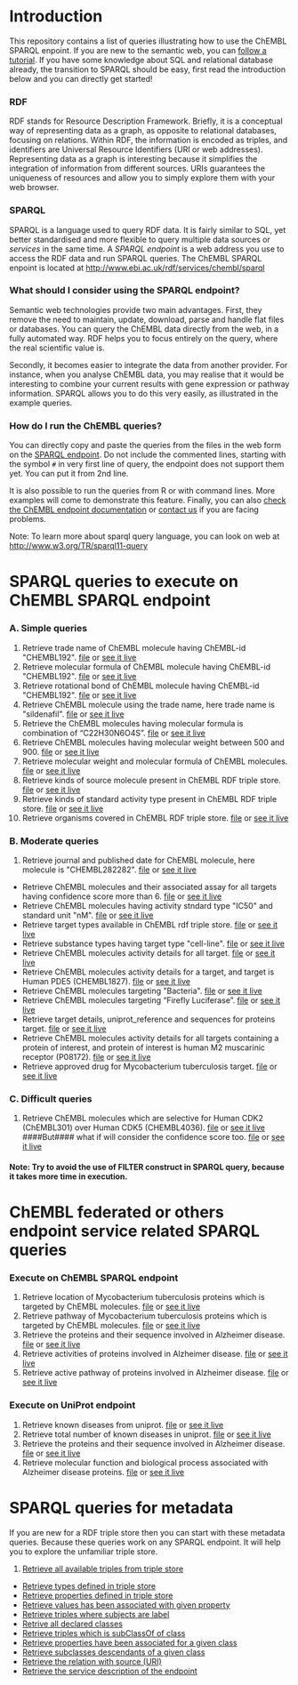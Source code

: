 # Introduction

This repository contains a list of queries illustrating how to use the ChEMBL SPARQL enpoint. If you are new to the
semantic web, you can [follow a tutorial](http://www.cambridgesemantics.com/semantic-university/introduction-to-the-semantic-web). If you have some knowledge about SQL and relational database already, the transition to SPARQL should be easy, first read the introduction below and you can directly get started!

### RDF

RDF stands for Resource Description Framework. Briefly, it is a conceptual way of representing data as a graph, as opposite to relational databases, focusing on relations. Within RDF, the information is encoded as triples, and identifiers are Universal Resource Identifiers (URI or web addresses). Representing data as a graph is interesting because it simplifies the integration of information from different sources. URIs guarantees the uniqueness of resources and allow you to simply explore them with your web browser.

### SPARQL

SPARQL is a language used to query RDF data. It is fairly similar to SQL, yet better standardised and more flexible to query multiple data sources or *services* in the same time. A *SPARQL endpoint* is a web address you use to access the RDF data and run SPARQL queries. The ChEMBL SPARQL enpoint is located at http://www.ebi.ac.uk/rdf/services/chembl/sparql

### What should I consider using the SPARQL endpoint?

Semantic web technologies provide two main advantages. First, they remove the need to maintain, update, download, parse and handle flat files or databases. You can query the ChEMBL data directly from the web, in a fully automated way. RDF helps you to focus entirely on the query, where the real scientific value is.

Secondly, it becomes easier to integrate the data from another provider. For instance, when you analyse ChEMBL data, you may realise that it would be interesting to combine your current results with gene expression or pathway information. SPARQL allows you to do this very easily, as illustrated in the example queries.

### How do I run the ChEMBL queries?

You can directly copy and paste the queries from the files in the web form on the [SPARQL endpoint](http://www.ebi.ac.uk/rdf/services/chembl/sparql). Do not include the commented lines, starting with the symbol `#` in very first line of query, the endpoint does not support them yet. You can put it from 2nd line.

It is also possible to run the queries from R or with command lines. More examples will come to demonstrate this feature. Finally, you can also [check the ChEMBL endpoint documentation](http://www.ebi.ac.uk/rdf/services/chembl/sparql) or [contact us](http://www.ebi.ac.uk/rdf/documentation/chembl) if you are facing problems.

Note: To learn more about sparql query language, you can look on web at http://www.w3.org/TR/sparql11-query

# SPARQL queries to execute on ChEMBL SPARQL endpoint

### A. Simple queries

1. Retrieve trade name of ChEMBL molecule having ChEMBL-id "CHEMBL192". [file](https://github.com/Ashwini607/ChEMBL-RDF-Queries/tree/master/queries/tradeNameOf192Molecule.rq) or [see it live](http://tinyurl.com/o3uzcol)
2. Retrieve molecular formula of ChEMBL molecule having ChEMBL-id "CHEMBL192". [file](https://github.com/Ashwini607/ChEMBL-RDF-Queries/tree/master/queries/molFormulaof192Molecule.rq) or [see it live](http://tinyurl.com/pljpjwn)
3. Retrieve rotational bond of ChEMBL molecule having ChEMBL-id  "CHEMBL192". [file](https://github.com/Ashwini607/ChEMBL-RDF-Queries/tree/master/queries/rotbonOf192Molecule.rq) or [see it live](http://tinyurl.com/p8rmghh)
4. Retrieve ChEMBL molecule using the trade name, here trade name is "sildenafil". [file](https://github.com/Ashwini607/ChEMBL-RDF-Queries/tree/master/queries/moleculeSourceForTradeName.rq) or [see it live](http://www.ebi.ac.uk/rdf/services/chembl/sparql?query=PREFIX+rdf%3A+%3Chttp%3A%2F%2Fwww.w3.org%2F1999%2F02%2F22-rdf-syntax-ns%23%3E%0D%0APREFIX+rdfs%3A+%3Chttp%3A%2F%2Fwww.w3.org%2F2000%2F01%2Frdf-schema%23%3E%0D%0APREFIX+owl%3A+%3Chttp%3A%2F%2Fwww.w3.org%2F2002%2F07%2Fowl%23%3E%0D%0APREFIX+xsd%3A+%3Chttp%3A%2F%2Fwww.w3.org%2F2001%2FXMLSchema%23%3E%0D%0APREFIX+dc%3A+%3Chttp%3A%2F%2Fpurl.org%2Fdc%2Felements%2F1.1%2F%3E%0D%0APREFIX+dcterms%3A+%3Chttp%3A%2F%2Fpurl.org%2Fdc%2Fterms%2F%3E%0D%0APREFIX+dbpedia2%3A+%3Chttp%3A%2F%2Fdbpedia.org%2Fproperty%2F%3E%0D%0APREFIX+dbpedia%3A+%3Chttp%3A%2F%2Fdbpedia.org%2F%3E%0D%0APREFIX+foaf%3A+%3Chttp%3A%2F%2Fxmlns.com%2Ffoaf%2F0.1%2F%3E%0D%0APREFIX+skos%3A+%3Chttp%3A%2F%2Fwww.w3.org%2F2004%2F02%2Fskos%2Fcore%23%3E%0D%0APREFIX+cco%3A+%3Chttp%3A%2F%2Frdf.ebi.ac.uk%2Fterms%2Fchembl%23%3E%0D%0A%0D%0A%0D%0ASELECT+%3Fmolecule%0D%0AWHERE+{%0D%0A++%3Fmolecule+skos%3AaltLabel+%3Fname.%0D%0A++FILTER+regex%28%3Fname+%2C%22sildenafil%22%2C+%27i%27%29%0D%0A}&render=HTML&limit=100&offset=0#lodestart-sparql-results)
5. Retrieve the ChEMBL molecules having molecular formula is combination of “C22H30N6O4S”. [file](https://github.com/Ashwini607/ChEMBL-RDF-Queries/tree/master/queries/sourceForMolecularFormula.rq) or [see it live](http://tinyurl.com/qzmlsnq)
6. Retrieve ChEMBL molecules having molecular weight between 500 and 900. [file](https://github.com/Ashwini607/ChEMBL-RDF-Queries/blob/master/queries/molWeightBased.rq) or [see it live](http://www.ebi.ac.uk/rdf/services/chembl/sparql?query=PREFIX+rdf%3A+%3Chttp%3A%2F%2Fwww.w3.org%2F1999%2F02%2F22-rdf-syntax-ns%23%3E%0D%0APREFIX+rdfs%3A+%3Chttp%3A%2F%2Fwww.w3.org%2F2000%2F01%2Frdf-schema%23%3E%0D%0APREFIX+owl%3A+%3Chttp%3A%2F%2Fwww.w3.org%2F2002%2F07%2Fowl%23%3E%0D%0APREFIX+xsd%3A+%3Chttp%3A%2F%2Fwww.w3.org%2F2001%2FXMLSchema%23%3E%0D%0APREFIX+dc%3A+%3Chttp%3A%2F%2Fpurl.org%2Fdc%2Felements%2F1.1%2F%3E%0D%0APREFIX+dcterms%3A+%3Chttp%3A%2F%2Fpurl.org%2Fdc%2Fterms%2F%3E%0D%0APREFIX+foaf%3A+%3Chttp%3A%2F%2Fxmlns.com%2Ffoaf%2F0.1%2F%3E%0D%0APREFIX+skos%3A+%3Chttp%3A%2F%2Fwww.w3.org%2F2004%2F02%2Fskos%2Fcore%23%3E%0D%0APREFIX+cco%3A+%3Chttp%3A%2F%2Frdf.ebi.ac.uk%2Fterms%2Fchembl%23%3E%0D%0A%0D%0A%0D%0ASELECT+%3FChEMBL_id+%3FmolWeight%0D%0AWHERE{%0D%0A++%3Fmolecule+rdfs%3AsubClassOf+cco%3ASubstance.%0D%0A++%3Fmolecule+rdfs%3Alabel+%3FChEMBL_id.%0D%0A++%3Fmolecule+%3Fprop+%3FcompProp.%0D%0A++%3FcompProp+%3Chttp%3A%2F%2Fsemanticscience.org%2Fresource%2FSIO_000300%3E+%3FmolWeight.%0D%0A++FILTER+regex%28%3FcompProp%2C%22full_mwt%22%2C+%22i%22%29%0D%0A++FILTER+%28%28+500+%3C+%3FmolWeight%29+%26%26+%28%3FmolWeight+%3C+900%29%29%0D%0A}&render=HTML&limit=25&offset=0#lodestart-sparql-results)
7. Retrieve molecular weight and molecular formula of ChEMBL molecules. [file](https://github.com/Ashwini607/ChEMBL-RDF-Queries/blob/master/queries/mwtMforComp.rq) or [see it live](http://www.ebi.ac.uk/rdf/services/chembl/sparql?query=PREFIX+rdf%3A+%3Chttp%3A%2F%2Fwww.w3.org%2F1999%2F02%2F22-rdf-syntax-ns%23%3E%0D%0APREFIX+rdfs%3A+%3Chttp%3A%2F%2Fwww.w3.org%2F2000%2F01%2Frdf-schema%23%3E%0D%0APREFIX+owl%3A+%3Chttp%3A%2F%2Fwww.w3.org%2F2002%2F07%2Fowl%23%3E%0D%0APREFIX+xsd%3A+%3Chttp%3A%2F%2Fwww.w3.org%2F2001%2FXMLSchema%23%3E%0D%0APREFIX+dc%3A+%3Chttp%3A%2F%2Fpurl.org%2Fdc%2Felements%2F1.1%2F%3E%0D%0APREFIX+dcterms%3A+%3Chttp%3A%2F%2Fpurl.org%2Fdc%2Fterms%2F%3E%0D%0APREFIX+foaf%3A+%3Chttp%3A%2F%2Fxmlns.com%2Ffoaf%2F0.1%2F%3E%0D%0APREFIX+skos%3A+%3Chttp%3A%2F%2Fwww.w3.org%2F2004%2F02%2Fskos%2Fcore%23%3E%0D%0APREFIX+cco%3A+%3Chttp%3A%2F%2Frdf.ebi.ac.uk%2Fterms%2Fchembl%23%3E%0D%0A%0D%0A%0D%0ASELECT+%3FChEMBL_id+%3FmolProp%0D%0AWHERE+%7B%0D%0A++%3Fmolecule+%3Fp+cco%3ASubstance+.%0D%0A++%3Fmolecule+rdfs%3Alabel+%3FChEMBL_id.%0D%0A++%3Fmolecule+%3Fprop+%3Fobj.%0D%0A++%3Fobj+%3Chttp%3A%2F%2Fsemanticscience.org%2Fresource%2FSIO_000300%3E+%3FmolProp.%0D%0A++FILTER+%28regex%28%3Fobj%2C+%22full_mwt%22%2C+%27i%27%29++%7C%7C+regex%28%3Fobj%2C+%22full_molformula%22%2C+%27i%27%29+%29%0D%0A+%0D%0A%7D&render=HTML&limit=25&offset=0#lodestart-sparql-results)
8. Retrieve kinds of source molecule present in ChEMBL RDF triple store. [file](https://github.com/Ashwini607/ChEMBL-RDF-Queries/blob/master/queries/subsType.rq) or [see it live](http://www.ebi.ac.uk/rdf/services/chembl/sparql?query=PREFIX+rdf%3A+%3Chttp%3A%2F%2Fwww.w3.org%2F1999%2F02%2F22-rdf-syntax-ns%23%3E%0D%0APREFIX+rdfs%3A+%3Chttp%3A%2F%2Fwww.w3.org%2F2000%2F01%2Frdf-schema%23%3E%0D%0APREFIX+owl%3A+%3Chttp%3A%2F%2Fwww.w3.org%2F2002%2F07%2Fowl%23%3E%0D%0APREFIX+xsd%3A+%3Chttp%3A%2F%2Fwww.w3.org%2F2001%2FXMLSchema%23%3E%0D%0APREFIX+dc%3A+%3Chttp%3A%2F%2Fpurl.org%2Fdc%2Felements%2F1.1%2F%3E%0D%0APREFIX+dcterms%3A+%3Chttp%3A%2F%2Fpurl.org%2Fdc%2Fterms%2F%3E%0D%0APREFIX+foaf%3A+%3Chttp%3A%2F%2Fxmlns.com%2Ffoaf%2F0.1%2F%3E%0D%0APREFIX+skos%3A+%3Chttp%3A%2F%2Fwww.w3.org%2F2004%2F02%2Fskos%2Fcore%23%3E%0D%0APREFIX+cco%3A+%3Chttp%3A%2F%2Frdf.ebi.ac.uk%2Fterms%2Fchembl%23%3E%0D%0A%0D%0A%0D%0ASELECT+DISTINCT+%3FsubsType+%0D%0AWHERE+%7B%0D%0A++%3Fmolecule+rdfs%3AsubClassOf+cco%3ASubstance.%0D%0A++%3Fmolecule+cco%3AsubstanceType+%3FsubsType.+%0D%0A%7D&render=HTML&limit=25&offset=0#lodestart-sparql-results)
9. Retrieve kinds of standard activity type present in ChEMBL RDF triple store. [file](https://github.com/Ashwini607/ChEMBL-RDF-Queries/blob/master/queries/actType.rq) or [see it live](http://www.ebi.ac.uk/rdf/services/chembl/sparql?query=PREFIX+rdf%3A+%3Chttp%3A%2F%2Fwww.w3.org%2F1999%2F02%2F22-rdf-syntax-ns%23%3E%0D%0APREFIX+rdfs%3A+%3Chttp%3A%2F%2Fwww.w3.org%2F2000%2F01%2Frdf-schema%23%3E%0D%0APREFIX+owl%3A+%3Chttp%3A%2F%2Fwww.w3.org%2F2002%2F07%2Fowl%23%3E%0D%0APREFIX+xsd%3A+%3Chttp%3A%2F%2Fwww.w3.org%2F2001%2FXMLSchema%23%3E%0D%0APREFIX+dc%3A+%3Chttp%3A%2F%2Fpurl.org%2Fdc%2Felements%2F1.1%2F%3E%0D%0APREFIX+dcterms%3A+%3Chttp%3A%2F%2Fpurl.org%2Fdc%2Fterms%2F%3E%0D%0APREFIX+foaf%3A+%3Chttp%3A%2F%2Fxmlns.com%2Ffoaf%2F0.1%2F%3E%0D%0APREFIX+skos%3A+%3Chttp%3A%2F%2Fwww.w3.org%2F2004%2F02%2Fskos%2Fcore%23%3E%0D%0APREFIX+cco%3A+%3Chttp%3A%2F%2Frdf.ebi.ac.uk%2Fterms%2Fchembl%23%3E%0D%0A%0D%0A%0D%0ASELECT+DISTINCT+%3FactivityType+%0D%0AWHERE+%7B%0D%0A++%3Fact+a+cco%3AActivity.%0D%0A++%3Fact+cco%3AstandardType+%3FactivityType.+%0D%0A%7D&render=HTML&limit=100&offset=0#lodestart-sparql-results)
10. Retrieve organisms covered in ChEMBL RDF triple store. [file](https://github.com/Ashwini607/ChEMBL-RDF-Queries/blob/master/queries/organism.rq) or [see it live](http://www.ebi.ac.uk/rdf/services/chembl/sparql?query=%0D%0APREFIX+rdf%3A+%3Chttp%3A%2F%2Fwww.w3.org%2F1999%2F02%2F22-rdf-syntax-ns%23%3E%0D%0APREFIX+rdfs%3A+%3Chttp%3A%2F%2Fwww.w3.org%2F2000%2F01%2Frdf-schema%23%3E%0D%0APREFIX+owl%3A+%3Chttp%3A%2F%2Fwww.w3.org%2F2002%2F07%2Fowl%23%3E%0D%0APREFIX+xsd%3A+%3Chttp%3A%2F%2Fwww.w3.org%2F2001%2FXMLSchema%23%3E%0D%0APREFIX+dc%3A+%3Chttp%3A%2F%2Fpurl.org%2Fdc%2Felements%2F1.1%2F%3E%0D%0APREFIX+dcterms%3A+%3Chttp%3A%2F%2Fpurl.org%2Fdc%2Fterms%2F%3E%0D%0APREFIX+foaf%3A+%3Chttp%3A%2F%2Fxmlns.com%2Ffoaf%2F0.1%2F%3E%0D%0APREFIX+skos%3A+%3Chttp%3A%2F%2Fwww.w3.org%2F2004%2F02%2Fskos%2Fcore%23%3E%0D%0APREFIX+cco%3A+%3Chttp%3A%2F%2Frdf.ebi.ac.uk%2Fterms%2Fchembl%23%3E%0D%0A%0D%0A%0D%0ASELECT+DISTINCT+%3Forganism%0D%0AWHERE+%7B%0D%0A++%3Ftar+rdfs%3AsubClassOf+cco%3ATarget.%0D%0A++%3Ftar+cco%3AorganismName+%3Forganism.+%0D%0A%7D&render=HTML&limit=100&offset=0#lodestart-sparql-results)

### B. Moderate queries 

1. Retrieve journal and published date for ChEMBL molecule, here molecule is "CHEMBL282282". [file](https://github.com/Ashwini607/ChEMBL-RDF-Queries/tree/master/queries/compoundJurDate.rq) or [see it live](http://www.ebi.ac.uk/rdf/services/chembl/sparql?query=PREFIX+rdf%3A+%3Chttp%3A%2F%2Fwww.w3.org%2F1999%2F02%2F22-rdf-syntax-ns%23%3E%0D%0APREFIX+rdfs%3A+%3Chttp%3A%2F%2Fwww.w3.org%2F2000%2F01%2Frdf-schema%23%3E%0D%0APREFIX+owl%3A+%3Chttp%3A%2F%2Fwww.w3.org%2F2002%2F07%2Fowl%23%3E%0D%0APREFIX+xsd%3A+%3Chttp%3A%2F%2Fwww.w3.org%2F2001%2FXMLSchema%23%3E%0D%0APREFIX+dc%3A+%3Chttp%3A%2F%2Fpurl.org%2Fdc%2Felements%2F1.1%2F%3E%0D%0APREFIX+dcterms%3A+%3Chttp%3A%2F%2Fpurl.org%2Fdc%2Fterms%2F%3E%0D%0APREFIX+dbpedia2%3A+%3Chttp%3A%2F%2Fdbpedia.org%2Fproperty%2F%3E%0D%0APREFIX+dbpedia%3A+%3Chttp%3A%2F%2Fdbpedia.org%2F%3E%0D%0APREFIX+foaf%3A+%3Chttp%3A%2F%2Fxmlns.com%2Ffoaf%2F0.1%2F%3E%0D%0APREFIX+skos%3A+%3Chttp%3A%2F%2Fwww.w3.org%2F2004%2F02%2Fskos%2Fcore%23%3E%0D%0APREFIX+cco%3A+%3Chttp%3A%2F%2Frdf.ebi.ac.uk%2Fterms%2Fchembl%23%3E%0D%0A%0D%0A%0D%0A%0D%0APREFIX+rdf%3A+%3Chttp%3A%2F%2Fwww.w3.org%2F1999%2F02%2F22-rdf-syntax-ns%23%3E%0D%0APREFIX+rdfs%3A+%3Chttp%3A%2F%2Fwww.w3.org%2F2000%2F01%2Frdf-schema%23%3E%0D%0APREFIX+owl%3A+%3Chttp%3A%2F%2Fwww.w3.org%2F2002%2F07%2Fowl%23%3E%0D%0APREFIX+xsd%3A+%3Chttp%3A%2F%2Fwww.w3.org%2F2001%2FXMLSchema%23%3E%0D%0APREFIX+dc%3A+%3Chttp%3A%2F%2Fpurl.org%2Fdc%2Felements%2F1.1%2F%3E%0D%0APREFIX+dcterms%3A+%3Chttp%3A%2F%2Fpurl.org%2Fdc%2Fterms%2F%3E%0D%0APREFIX+dbpedia2%3A+%3Chttp%3A%2F%2Fdbpedia.org%2Fproperty%2F%3E%0D%0APREFIX+dbpedia%3A+%3Chttp%3A%2F%2Fdbpedia.org%2F%3E%0D%0APREFIX+foaf%3A+%3Chttp%3A%2F%2Fxmlns.com%2Ffoaf%2F0.1%2F%3E%0D%0APREFIX+skos%3A+%3Chttp%3A%2F%2Fwww.w3.org%2F2004%2F02%2Fskos%2Fcore%23%3E%0D%0APREFIX+cco%3A+%3Chttp%3A%2F%2Frdf.ebi.ac.uk%2Fterms%2Fchembl%23%3E%0D%0APREFIX+bibo%3A+%3Chttp%3A%2F%2Fpurl.org%2Fontology%2Fbibo%2F%3E%0D%0A%0D%0A%0D%0ASELECT+DISTINCT+%3Fjournal+%3Ftitle+%3Fdate%0D%0AWHERE%7B+%0D%0A++%3Fmolecule+rdfs%3AsubClassOf+cco%3ASubstance.+%0D%0A++%3Fmolecule+rdfs%3Alabel+%22CHEMBL282282%22.%0D%0A++%3Fmolecule+cco%3AhasDocument+%3Fdoc.%0D%0A++%3Fdoc+cco%3AhasJournal+%3Fjournal.%0D%0A++%3Fjournal+dcterms%3Atitle+%3Ftitle.%0D%0A++%3Fdoc+dcterms%3Adate+%3Fdate.%0D%0A%7D&render=HTML&limit=25&offset=0#lodestart-sparql-results) 
- Retrieve ChEMBL molecules and their associated assay for all targets having confidence score more than 6. [file](https://github.com/Ashwini607/ChEMBL-RDF-Queries/blob/master/queries/molAssConfScoreTar.rq) or [see it live](http://tinyurl.com/mojspux)
- Retrieve ChEMBL molecules having activity stndard type "IC50" and standard unit "nM". [file](https://github.com/Ashwini607/ChEMBL-RDF-Queries/blob/master/queries/IC50Compounds_1.rq) or [see it live](http://tinyurl.com/pebrtph)
- Retrieve target types available in ChEMBL rdf triple store. [file](https://github.com/Ashwini607/ChEMBL-RDF-Queries/tree/master/queries/targetType.rq) or [see it live](http://tinyurl.com/p5ranmk)
- Retrieve substance types having target type "cell-line". [file](https://github.com/Ashwini607/ChEMBL-RDF-Queries/tree/master/queries/substanceTypeToCell-line.rq) or [see it live](http://tinyurl.com/qh7shqb)
- Retrieve ChEMBL molecules activity details for all target. [file]( https://github.com/Ashwini607/ChEMBL-RDF-Queries/tree/master/queries/compoundActDetails.rq) or [see it live](http://tinyurl.com/of6eybt)
- Retrieve ChEMBL molecules activity details for a target, and target is Human PDE5 (CHEMBL1827). [file]( https://github.com/Ashwini607/ChEMBL-RDF-Queries/tree/master/queries/detailsForTarget.rq) or [see it live](http://tinyurl.com/nel7srs)
- Retrieve ChEMBL molecules targeting "Bacteria". [file]( https://github.com/Ashwini607/ChEMBL-RDF-Queries/tree/master/queries/bacterialTargetData.rq) or [see it live](http://tinyurl.com/q2rrzma)
- Retrieve ChEMBL molecules targeting “Firefly Luciferase”. [file]( https://github.com/Ashwini607/ChEMBL-RDF-Queries/tree/master/queries/compoundToFirLuciferase.rq) or [see it live](http://tinyurl.com/pbvfjyu)
- Retrieve target details, uniprot_reference and sequences for proteins target. [file]( https://github.com/Ashwini607/ChEMBL-RDF-Queries/tree/master/queries/compoundDetailsForProteinTar.rq) or [see it live](http://tinyurl.com/nv9lqyl)
- Retrieve ChEMBL molecules activity details for all targets containing a protein of interest, and protein of interest is human M2 muscarinic receptor (P08172). [file]( https://github.com/Ashwini607/ChEMBL-RDF-Queries/tree/master/queries/P08172CompActAssTarDet.rq) or [see it live](http://tinyurl.com/qzbepv7)
- Retrieve approved drug for Mycobacterium tuberculosis target. [file](https://github.com/Ashwini607/ChEMBL-RDF-Queries/blob/master/queries/AppDrgMybTub.rq) or [see it live](http://www.ebi.ac.uk/rdf/services/chembl/sparql?query=PREFIX+rdf%3A+%3Chttp%3A%2F%2Fwww.w3.org%2F1999%2F02%2F22-rdf-syntax-ns%23%3E%0D%0APREFIX+rdfs%3A+%3Chttp%3A%2F%2Fwww.w3.org%2F2000%2F01%2Frdf-schema%23%3E%0D%0APREFIX+owl%3A+%3Chttp%3A%2F%2Fwww.w3.org%2F2002%2F07%2Fowl%23%3E%0D%0APREFIX+xsd%3A+%3Chttp%3A%2F%2Fwww.w3.org%2F2001%2FXMLSchema%23%3E%0D%0APREFIX+dc%3A+%3Chttp%3A%2F%2Fpurl.org%2Fdc%2Felements%2F1.1%2F%3E%0D%0APREFIX+dcterms%3A+%3Chttp%3A%2F%2Fpurl.org%2Fdc%2Fterms%2F%3E%0D%0APREFIX+foaf%3A+%3Chttp%3A%2F%2Fxmlns.com%2Ffoaf%2F0.1%2F%3E%0D%0APREFIX+skos%3A+%3Chttp%3A%2F%2Fwww.w3.org%2F2004%2F02%2Fskos%2Fcore%23%3E%0D%0APREFIX+cco%3A+%3Chttp%3A%2F%2Frdf.ebi.ac.uk%2Fterms%2Fchembl%23%3E%0D%0A%0D%0A%0D%0ASELECT+DISTINCT+%3Fdrug%0D%0AWHERE{%0D%0A++%3Fmolecule+rdfs%3AsubClassOf+cco%3ASubstance.%0D%0A++%3Fmolecule+cco%3AhighestDevelopmentPhase+%224%22^^xsd%3Ainteger.%0D%0A++%3Fmolecule+skos%3AprefLabel+%3Fdrug.%0D%0A++%3Fmolecule+cco%3AhasActivity+%3Fact.%0D%0A++%3Fact+cco%3AhasAssay+%3Fass.%0D%0A++%3Fass+cco%3AhasTarget+%3Ftar.%0D%0A++%3Ftar+cco%3AtargetType+%22SINGLE+PROTEIN%22.%0D%0A++%3Ftar+cco%3AorganismName+%22Mycobacterium+tuberculosis%22.%0D%0A++%3Ftar+cco%3AhasTargetComponent+%3Ftc.%0D%0A++%3Ftc+skos%3AexactMatch+%3FdbXref+.%0D%0A}+ORDER+by+%3Fdrug%0D%0A%0D%0A&render=HTML&limit=25&offset=0#lodestart-sparql-results)

### C. Difficult queries

1. Retrieve ChEMBL molecules which are selective for Human CDK2 (ChEMBL301) over Human CDK5 (CHEMBL4036). [file](https://github.com/Ashwini607/ChEMBL-RDF-Queries/blob/master/queries/compoundSelectivity.rq) or [see it live](http://tinyurl.com/q3s8fme) ####But#### what if will consider the confidence score too. [file](https://github.com/Ashwini607/ChEMBL-RDF-Queries/blob/master/queries/compoundSelectivityConfScore.rq) or [see it live](http://tinyurl.com/pnltvjw)   

#### Note: Try to avoid the use of FILTER construct in SPARQL query, because it takes more time in execution.

# ChEMBL federated or others endpoint service related SPARQL queries 

### Execute on ChEMBL SPARQL endpoint
1. Retrieve location of Mycobacterium tuberculosis proteins which is targeted by ChEMBL molecules. [file](https://github.com/Ashwini607/ChEMBL-RDF-Queries/blob/master/federatedAndOthersEndpointQueries/locMycTubProtComp.rq) or [see it live](http://tinyurl.com/o5f9mcd)
2. Retrieve pathway of Mycobacterium tuberculosis proteins which is targeted by ChEMBL molecules. [file](https://github.com/Ashwini607/ChEMBL-RDF-Queries/blob/master/federatedAndOthersEndpointQueries/pathMycTubProtComp.rq) or [see it live](http://tinyurl.com/qa2hyln)
3. Retrieve the proteins and their sequence involved in Alzheimer disease. [file](https://github.com/Ashwini607/ChEMBL-RDF-Queries/tree/master/federatedAndOthersEndpointQueries/proteinRelatedToAlzheimerChEMBL_up.rq) or [see it live](http://tinyurl.com/q6bvutv)
4. Retrieve activities of proteins involved in Alzheimer disease. [file](https://github.com/Ashwini607/ChEMBL-RDF-Queries/blob/master/federatedAndOthersEndpointQueries/actAlz.rq) or [see it live](http://tinyurl.com/nbhj9do) 
5. Retrieve active pathway of proteins involved in Alzheimer disease. [file](https://github.com/Ashwini607/ChEMBL-RDF-Queries/blob/master/federatedAndOthersEndpointQueries/pathAlzProt.rq) or [see it live](http://tinyurl.com/ove9vy6) 

### Execute on UniProt endpoint
1. Retrieve known diseases from uniprot. [file](https://github.com/Ashwini607/ChEMBL-RDF-Queries/tree/master/federatedAndOthersEndpointQueries/knownDisUp.rq) or [see it live](http://tinyurl.com/pudqtkl)
2. Retrieve total number of known diseases in uniprot. [file](https://github.com/Ashwini607/ChEMBL-RDF-Queries/tree/master/federatedAndOthersEndpointQueries/totKnownDisUp.rq) or [see it live](http://tinyurl.com/pnhmoto)
3. Retrieve the proteins and their sequence involved in Alzheimer disease. [file](https://github.com/Ashwini607/ChEMBL-RDF-Queries/tree/master/federatedAndOthersEndpointQueries/proteinsRelatedToAlzheimerUp.rq) or [see it live](http://tinyurl.com/nfnw6yx)
4. Retrieve molecular function and biological process associated with Alzheimer disease proteins. [file](https://github.com/Ashwini607/ChEMBL-RDF-Queries/blob/master/federatedAndOthersEndpointQueries/protAlzMolBio.rq) or [see it live](http://tinyurl.com/qcxtprt) 

# SPARQL queries for metadata

 If you are new for a RDF triple store then you can start with these metadata queries. Because these queries work on any SPARQL endpoint. It will help you to explore the unfamiliar triple store.  
 
1. [Retrieve all available triples from triple store]( https://github.com/Ashwini607/ChEMBL-RDF-Queries/tree/master/metadataQueries/metadataQuery1.rq)
- [Retrieve types defined in triple store]( https://github.com/Ashwini607/ChEMBL-RDF-Queries/tree/master/metadataQueries/metadataQuery2.rq)
- [Retrieve properties defined in triple store]( https://github.com/Ashwini607/ChEMBL-RDF-Queries/tree/master/metadataQueries/propertiesMetadata.rq)
- [Retrieve values has been associated with given property]( https://github.com/Ashwini607/ChEMBL-RDF-Queries/tree/master/metadataQueries/propertyValuesMetadata.rq)
- [Retrieve triples where subjects are label]( https://github.com/Ashwini607/ChEMBL-RDF-Queries/tree/master/metadataQueries/metadataQuery4.rq)
- [Retrive all declared classes]( https://github.com/Ashwini607/ChEMBL-RDF-Queries/tree/master/metadataQueries/allclassesMetadata.rq)
- [Retrieve triples which is subClassOf of class]( https://github.com/Ashwini607/ChEMBL-RDF-Queries/tree/master/metadataQueries/metadataQuery3.rq)
- [Retrieve properties have been associated for a given class]( https://github.com/Ashwini607/ChEMBL-RDF-Queries/tree/master/metadataQueries/classPropertiesMetadata.rq)
- [Retrieve subclasses descendants of a given class]( https://github.com/Ashwini607/ChEMBL-RDF-Queries/tree/master/metadataQueries/descendatsClassesMetadata.rq)
- [Retrieve the relation with source (URI)]( https://github.com/Ashwini607/ChEMBL-RDF-Queries/tree/master/metadataQueries/describeMetadata.rq)
- [Retrieve the service description of the endpoint]( https://github.com/Ashwini607/ChEMBL-RDF-Queries/tree/master/metadataQueries/serviceDescriptionMetadata.rq )


